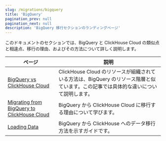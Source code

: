 ```yaml
---
slug: /migrations/bigquery
title: 'BigQuery'
pagination_prev: null
pagination_next: null
description: 'BigQuery 移行セクションのランディングページ'
---
```


このドキュメントのセクションでは、BigQuery と ClickHouse Cloud の類似点と相違点、移行の理由、およびその方法について詳しく説明します。

| ページ                                                                              | 説明                                                                                                                                               |
|-----------------------------------------------------------------------------------|---------------------------------------------------------------------------------------------------------------------------------------------------|
| [BigQuery vs ClickHouse Cloud](./equivalent-concepts.md)                          | ClickHouse Cloud のリソースが組織されている方法は、BigQuery のリソース階層と似ています。この記事では具体的な違いについて説明します。                  | 
| [Migrating from BigQuery to ClickHouse Cloud](./migrating-to-clickhouse-cloud.md) | BigQuery から ClickHouse Cloud に移行する理由について学びます。                                                                                   |
| [Loading Data](./loading-data.md)                                                 | BigQuery から ClickHouse へのデータ移行方法を示すガイドです。                                                                                      |

